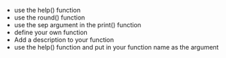 - use the help() function
- use the round() function
- use the sep argument in the print() function
- define your own function
- Add a description to your function
- use the help() function and put in your function name as the argument
